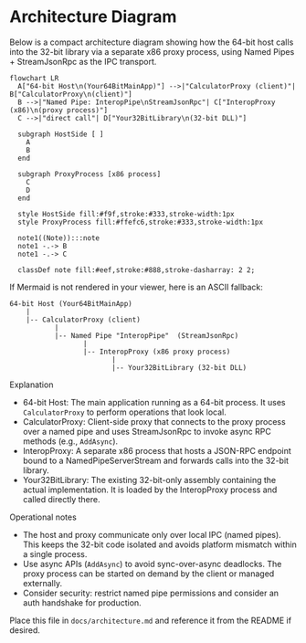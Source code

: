 # Architecture Diagram

Below is a compact architecture diagram showing how the 64-bit host calls into the 32-bit library via a separate x86 proxy process, using Named Pipes + StreamJsonRpc as the IPC transport.

```mermaid
flowchart LR
  A["64-bit Host\n(Your64BitMainApp)"] -->|"CalculatorProxy (client)"| B["CalculatorProxy\n(client)"]
  B -->|"Named Pipe: InteropPipe\nStreamJsonRpc"| C["InteropProxy (x86)\n(proxy process)"]
  C -->|"direct call"| D["Your32BitLibrary\n(32-bit DLL)"]

  subgraph HostSide [ ]
    A
    B
  end

  subgraph ProxyProcess [x86 process]
    C
    D
  end

  style HostSide fill:#f9f,stroke:#333,stroke-width:1px
  style ProxyProcess fill:#ffefc6,stroke:#333,stroke-width:1px

  note1((Note)):::note
  note1 -.-> B
  note1 -.-> C

  classDef note fill:#eef,stroke:#888,stroke-dasharray: 2 2;
```

If Mermaid is not rendered in your viewer, here is an ASCII fallback:

```
64-bit Host (Your64BitMainApp)
    |
    |-- CalculatorProxy (client)
           |
           |-- Named Pipe "InteropPipe"  (StreamJsonRpc)
                  |
                  |-- InteropProxy (x86 proxy process)
                         |
                         |-- Your32BitLibrary (32-bit DLL)
```

Explanation
- 64-bit Host: The main application running as a 64-bit process. It uses `CalculatorProxy` to perform operations that look local.
- CalculatorProxy: Client-side proxy that connects to the proxy process over a named pipe and uses StreamJsonRpc to invoke async RPC methods (e.g., `AddAsync`).
- InteropProxy: A separate x86 process that hosts a JSON-RPC endpoint bound to a NamedPipeServerStream and forwards calls into the 32-bit library.
- Your32BitLibrary: The existing 32-bit-only assembly containing the actual implementation. It is loaded by the InteropProxy process and called directly there.

Operational notes
- The host and proxy communicate only over local IPC (named pipes). This keeps the 32-bit code isolated and avoids platform mismatch within a single process.
- Use async APIs (`AddAsync`) to avoid sync-over-async deadlocks. The proxy process can be started on demand by the client or managed externally.
- Consider security: restrict named pipe permissions and consider an auth handshake for production.

Place this file in `docs/architecture.md` and reference it from the README if desired.
